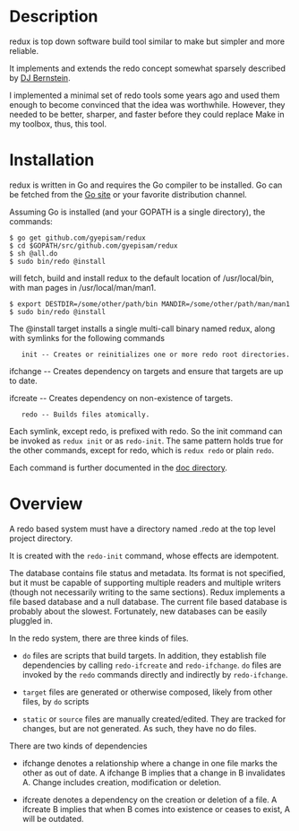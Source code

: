 # Description

redux is top down software build tool similar to make but simpler and more reliable.

It implements and extends the redo concept somewhat sparsely described by [DJ Bernstein](http://cr.yp.to/redo.html).

I implemented a minimal set of redo tools some years ago and used them enough to become convinced
that the idea was worthwhile. However, they needed to be better, sharper, and faster before they could
replace Make in my toolbox, thus, this tool.

# Installation

redux is written in Go and requires the Go compiler to be installed.
Go can be fetched from the [Go site](http://www.golang.com) or your favorite distribution channel.

Assuming Go is installed (and your GOPATH is a single directory), the commands:

    $ go get github.com/gyepisam/redux
    $ cd $GOPATH/src/github.com/gyepisam/redux
    $ sh @all.do 
    $ sudo bin/redo @install

will fetch, build and install redux to the default location of /usr/local/bin, with man
pages in /usr/local/man/man1.

    $ export DESTDIR=/some/other/path/bin MANDIR=/some/other/path/man/man1
    $ sudo bin/redo @install 

The @install target installs a single multi-call binary named redux, along
with symlinks for the following commands

       init -- Creates or reinitializes one or more redo root directories.

   ifchange -- Creates dependency on targets and ensure that targets are up to date.

   ifcreate -- Creates dependency on non-existence of targets.

       redo -- Builds files atomically.

Each symlink, except redo, is prefixed with redo. So the init command can be invoked as
`redux init` or as `redo-init`. The same pattern holds true for the other commands, except
for redo, which is `redux redo` or plain `redo`.

Each command is further documented in the [doc directory](/doc).

# Overview

A redo based system must have a directory named .redo at the top level project
directory. 

It is created with the `redo-init` command, whose effects are idempotent.

The database contains file status and metadata. Its format is not specified,
but it must be capable of supporting multiple readers and multiple writers
(though not necessarily writing to the same sections). Redux implements a file based
database and a null database. The current file based database is probably about the
slowest. Fortunately, new databases can be easily pluggled in.

In the redo system, there are three kinds of files.

* `do` files are scripts that build targets. In addition, they establish
file dependencies by calling `redo-ifcreate` and `redo-ifchange`. `do` files
are invoked by the `redo` commands directly and indirectly by `redo-ifchange`.

* `target` files are generated or otherwise composed, likely from other files, by `do` scripts

* `static` or `source` files are manually created/edited. They are tracked
for changes, but are not generated. As such, they have no do files.

There are two kinds of dependencies

* ifchange denotes a relationship where a change in one file marks the other as out of date.
  A ifchange B implies that a change in B invalidates A. Change includes creation, modification or deletion.

* ifcreate denotes a dependency on the creation or deletion of a file.
  A ifcreate B implies that when B comes into existence or ceases to exist, A will be outdated.
